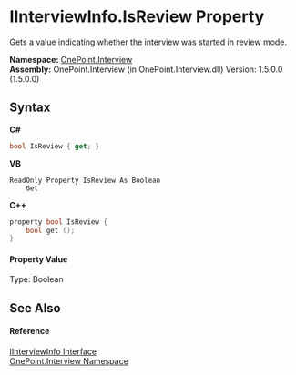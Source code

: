 # IInterviewInfo.IsReview Property 
 

Gets a value indicating whether the interview was started in review mode.

**Namespace:**&nbsp;<a href="N_OnePoint_Interview">OnePoint.Interview</a><br />**Assembly:**&nbsp;OnePoint.Interview (in OnePoint.Interview.dll) Version: 1.5.0.0 (1.5.0.0)

## Syntax

**C#**<br />
``` C#
bool IsReview { get; }
```

**VB**<br />
``` VB
ReadOnly Property IsReview As Boolean
	Get
```

**C++**<br />
``` C++
property bool IsReview {
	bool get ();
}
```


#### Property Value
Type: Boolean

## See Also


#### Reference
<a href="T_OnePoint_Interview_IInterviewInfo">IInterviewInfo Interface</a><br /><a href="N_OnePoint_Interview">OnePoint.Interview Namespace</a><br />